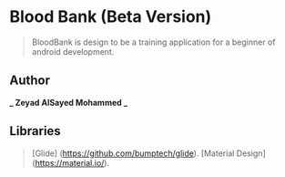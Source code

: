 # Blood Bank (Beta Version)

> BloodBank is design to be a training application for
> a beginner of android development.

## Author
**_ Zeyad AlSayed Mohammed _**

## Libraries
> [Glide] (https://github.com/bumptech/glide).
> [Material Design] (https://material.io/).

